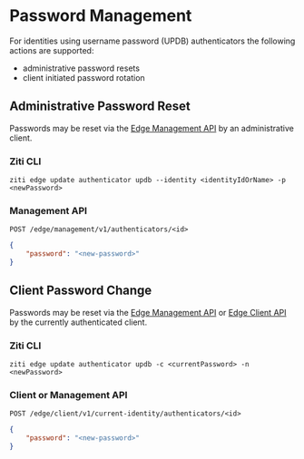 # Password Management

For identities using username password (UPDB) authenticators the following actions are supported:

- administrative password resets
- client initiated password rotation

## Administrative Password Reset

Passwords may be reset via the [Edge Management API](docs/reference/developer/api/02-edge-management-reference.mdx) by an administrative client.

### Ziti CLI

`ziti edge update authenticator updb --identity <identityIdOrName> -p <newPassword>`

### Management API

`POST /edge/management/v1/authenticators/<id>`

```json
{
    "password": "<new-password>"
}
```

## Client Password Change

Passwords may be reset via the [Edge Management API](/docs/reference/developer/api#edge-management-api) or 
[Edge Client API](/docs/reference/developer/api#edge-client-api) by the currently authenticated client.

### Ziti CLI

`ziti edge update authenticator updb -c <currentPassword> -n <newPassword>`

### Client or Management API

`POST /edge/client/v1/current-identity/authenticators/<id>`

```json
{
    "password": "<new-password>"
}
```
